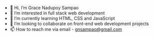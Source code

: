 - 👋 Hi, I’m Grace Nadupoy Sampao
- 👀 I’m interested in full stack web development
- 🌱 I’m currently learning HTML, CSS and JavaScript
- 💞️ I’m looking to collaborate on front-end web development projects
- 📫 How to reach me via email - gnsampao@gmail.com

<!---
nadupoy/nadupoy is a ✨ special ✨ repository because its `README.md` (this file) appears on your GitHub profile.
You can click the Preview link to take a look at your changes.
--->
